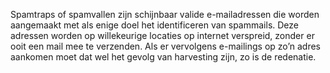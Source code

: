 Spamtraps of spamvallen zijn schijnbaar valide e-mailadressen die worden
aangemaakt met als enige doel het identificeren van spammails. Deze
adressen worden op willekeurige locaties op internet verspreid, zonder
er ooit een mail mee te verzenden. Als er vervolgens e-mailings op zo’n
adres aankomen moet dat wel het gevolg van harvesting zijn, zo is de
redenatie.
